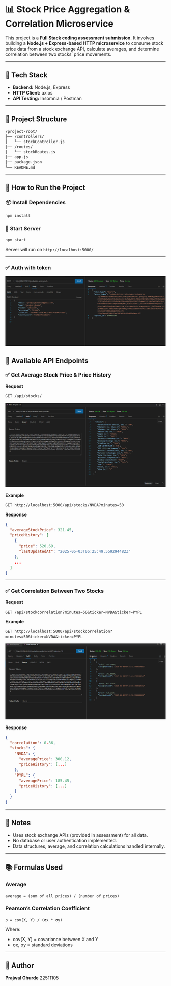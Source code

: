 
# 📊 Stock Price Aggregation & Correlation Microservice

This project is a **Full Stack coding assessment submission**. It involves building a **Node.js + Express-based HTTP microservice** to consume stock price data from a stock exchange API, calculate averages, and determine correlation between two stocks’ price movements.

---

## 📌 Tech Stack

- **Backend:** Node.js, Express
- **HTTP Client:** axios
- **API Testing:** Insomnia / Postman

---

## 📂 Project Structure

```
/project-root/
├── /controllers/
│   └── stockController.js
├── /routes/
│   └── stockRoutes.js
├── app.js
├── package.json
└── README.md
```

---

## 🚀 How to Run the Project

### 📦 Install Dependencies

```bash
npm install
```

### 🏃 Start Server

```bash
npm start
```

Server will run on `http://localhost:5000/`

---

### ✅ Auth with token


![auth](Screenshot/auth.png)


## 📡 Available API Endpoints

### ✅ Get Average Stock Price & Price History

**Request**

```
GET /api/stocks/
```
![stock](Screenshot/stock.png)

**Example**

```
GET http://localhost:5000/api/stocks/NVDA?minutes=50
```



**Response**

```json
{
  "averageStockPrice": 321.45,
  "priceHistory": [
    {
      "price": 520.69,
      "lastUpdatedAt": "2025-05-03T06:25:49.559294482Z"
    },
    ...
  ]
}
```

---

### ✅ Get Correlation Between Two Stocks

**Request**

```
GET /api/stockcorrelation?minutes=50&ticker=NVDA&ticker=PYPL
```

**Example**

```
GET http://localhost:5000/api/stockcorrelation?minutes=50&ticker=NVDA&ticker=PYPL
```



![corr](Screenshot/correln.png)

**Response**

```json
{
  "correlation": 0.86,
  "stocks": {
    "NVDA": {
      "averagePrice": 300.12,
      "priceHistory": [...]
    },
    "PYPL": {
      "averagePrice": 185.45,
      "priceHistory": [...]
    }
  }
}
```

---

## 📌 Notes

- Uses stock exchange APIs (provided in assessment) for all data.
- No database or user authentication implemented.
- Data structures, average, and correlation calculations handled internally.

---

## 📚 Formulas Used

### Average

```
average = (sum of all prices) / (number of prices)
```

### Pearson’s Correlation Coefficient

```
ρ = cov(X, Y) / (σx * σy)
```

Where:
- cov(X, Y) = covariance between X and Y
- σx, σy = standard deviations

---

## 📝 Author

**Prajwal Ghurde**
22511105
